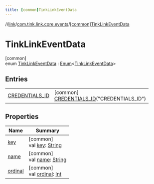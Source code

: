 ```yaml
---
title: [common]TinkLinkEventData
---
```

//[link](../../../index.html)/[com.tink.link.core.events](../index.html)/[[common]TinkLinkEventData](index.html)



# TinkLinkEventData



[common]\
enum [TinkLinkEventData](index.html) : [Enum](https://kotlinlang.org/api/latest/jvm/stdlib/kotlin/-enum/index.html)&lt;[TinkLinkEventData](index.html)&gt;



## Entries


| | |
|---|---|
| [CREDENTIALS_ID](-c-r-e-d-e-n-t-i-a-l-s_-i-d/index.html) | [common]<br>[CREDENTIALS_ID](-c-r-e-d-e-n-t-i-a-l-s_-i-d/index.html)(&quot;CREDENTIALS_ID&quot;) |


## Properties


| Name | Summary |
|---|---|
| [key](key.html) | [common]<br>val [key](key.html): [String](https://kotlinlang.org/api/latest/jvm/stdlib/kotlin/-string/index.html) |
| [name](../../com.tink.service.network/[common]-sdk-client/-t-i-n-k_-l-i-n-k/index.html#-372974862%2FProperties%2F-1713223439) | [common]<br>val [name](../../com.tink.service.network/[common]-sdk-client/-t-i-n-k_-l-i-n-k/index.html#-372974862%2FProperties%2F-1713223439): [String](https://kotlinlang.org/api/latest/jvm/stdlib/kotlin/-string/index.html) |
| [ordinal](../../com.tink.service.network/[common]-sdk-client/-t-i-n-k_-l-i-n-k/index.html#-739389684%2FProperties%2F-1713223439) | [common]<br>val [ordinal](../../com.tink.service.network/[common]-sdk-client/-t-i-n-k_-l-i-n-k/index.html#-739389684%2FProperties%2F-1713223439): [Int](https://kotlinlang.org/api/latest/jvm/stdlib/kotlin/-int/index.html) |

